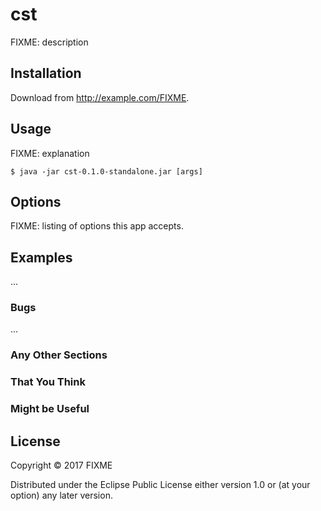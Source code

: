 # cst

FIXME: description

## Installation

Download from http://example.com/FIXME.

## Usage

FIXME: explanation

    $ java -jar cst-0.1.0-standalone.jar [args]

## Options

FIXME: listing of options this app accepts.

## Examples

...

### Bugs

...

### Any Other Sections
### That You Think
### Might be Useful

## License

Copyright © 2017 FIXME

Distributed under the Eclipse Public License either version 1.0 or (at
your option) any later version.
